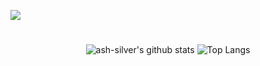   <a href="https://hits.seeyoufarm.com"><img src="https://hits.seeyoufarm.com/api/count/incr/badge.svg?url=https%3A%2F%2Fgithub.com%2Fash-silver%2Fhit-counter&count_bg=%23403DC8&title_bg=%23555555&icon=github.svg&icon_color=%23E7E7E7&title=%EB%82%98%EC%9D%98+Git+%EC%A1%B0%ED%9A%8C%EC%88%98&edge_flat=false"/>
 </a> 
<div align="center">

  #
  ![ash-silver's github stats](https://github-readme-stats.vercel.app/api?username=ash-silver&show_icons=true&theme=nightowl)
  ![Top Langs](https://github-readme-stats.vercel.app/api/top-langs/?username=ash-silver&layout=compact&theme=nightowl)
</div>
